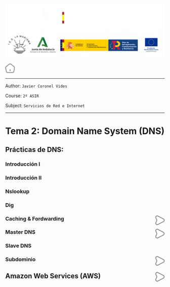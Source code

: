 ![](/.resGen/_bannerD.png#gh-dark-mode-only)
![](/.resGen/_bannerL.png#gh-light-mode-only)

<a href="/README.md"><img src="/.resGen/_home.svg" width="30"></a>

---

Author: `Javier Coronel Vides`

Course: `2º ASIR`

Subject: `Servicios de Red e Internet`

---

# Tema 2: Domain Name System (DNS)

## Prácticas de DNS:

### Introducción I
### Introducción II
### Nslookup
### Dig                     
### Caching & Fordwarding   <a href="act/5.md"><img src="/.resGen/_arrow.svg" width="30" align="right"></a>
### Master DNS              <a href="act/6.md"><img src="/.resGen/_arrow.svg" width="30" align="right"></a>
### Slave DNS
### Subdominio              <a href="act/8.md"><img src="/.resGen/_arrow.svg" width="30" align="right"></a>

## Amazon Web Services (AWS)<a href="aws/readme.md"><img src="/.resGen/_arrow.svg" width="30" align="right"></a>


